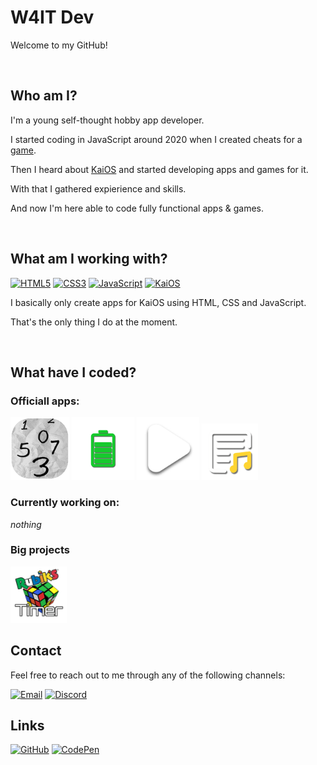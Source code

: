 # W4IT Dev


Welcome to my GitHub!

<br>

## Who am I?
I'm a young self-thought hobby app developer.

I started coding in JavaScript around 2020 when I created cheats for a [game](https://moomooio.fandom.com/wiki/MooMoo.io_Wiki).

Then I heard about [KaiOS](https://www.kaiostech.com/) and started developing apps and games for it.

With that I gathered expierience and skills.

And now I'm here able to code fully functional apps & games.

<br>

## What am I working with?
[![HTML5](https://img.shields.io/badge/HTML5-E34F26?logo=html5&logoColor=white&style=for-the-badge)](https://www.google.com/search?q=HTML5)
[![CSS3](https://img.shields.io/badge/css3-1572B6?logo=html5&logoColor=white&style=for-the-badge)](https://www.google.com/search?q=CSS3)
[![JavaScript](https://img.shields.io/badge/Javascript-F7DF1E?logo=javascript&logoColor=white&style=for-the-badge)](https://www.google.com/search?q=JavaScript)
[![KaiOS](https://img.shields.io/badge/KaiOS-6F02B5?logo=kaios&style=for-the-badge)](https://www.kaiostech.com/)

I basically only create apps for KaiOS using HTML, CSS and JavaScript.

That's the only thing I do at the moment.

<br>

## What have I coded?
### Officiall apps:
[<img style="height: 100px;" src="https://github.com/W4IT-Dev/Falling-Numbers/blob/master/img/icons/icon.png">](https://www.github.com/W4IT-Dev/falling-numbers)
[<img style="height: 100px;" src="https://github.com/W4IT-Dev/Battery-Manager/blob/main/assets/image/icons/icon_112.png">](https://www.github.com/W4IT-Dev/battery-manager)
[<img style="height: 100px;" src="https://github.com/W4IT-Dev/bored/blob/main/icon_112.png">](https://github.com/W4IT-Dev/Bored)
[<img style="height: 90px;" src="https://github.com/W4IT-Dev/Get-Your-Lyrics/blob/main/assets/icons/icon_112.png">](https://github.com/W4IT-Dev/Get-Your-Lyrics)

### Currently working on:
*nothing*


### Big projects
[<img style="height: 90px;" src="https://github.com/W4IT-Dev/Rubiks-Cube-Timer/blob/main/img/icon.png">](https://github.com/W4IT-Dev/Rubiks-Cube-Timer)


## Contact
Feel free to reach out to me through any of the following channels:

[![Email](https://img.shields.io/badge/Email-w4it.dev.business@gmail.com-EA4335?logo=gmail&style=for-the-badge)](mailto:w4it.dev.business@gmail.com)
[![Discord](https://img.shields.io/badge/Discord-@w4it.yt-5865F2?logo=discord&style=for-the-badge)](https://www.discord.com/users/1061357254126866495/)


## Links
[![GitHub](https://img.shields.io/badge/GitHub-@W4IT--Dev-181717?logo=github&style=for-the-badge)‎](https://www.github.com/W4IT-Dev/)
[![CodePen](https://img.shields.io/badge/CodePen-@W4IT-000000?logo=codepen&style=for-the-badge)‎](https://www.codepen.io/W4IT/)
